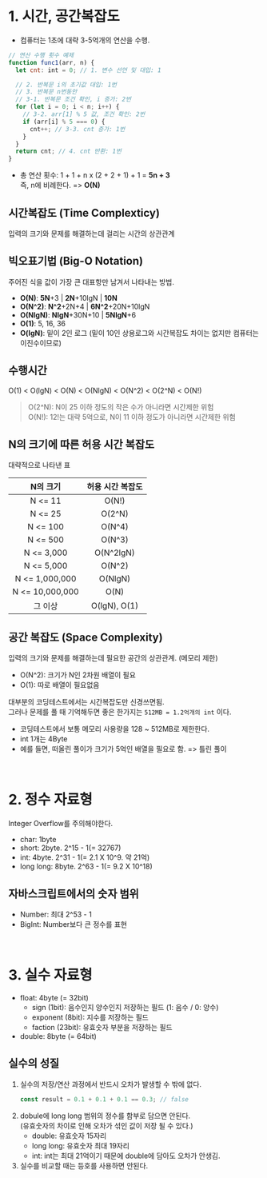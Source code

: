 # 1. 시간, 공간복잡도

- 컴퓨터는 1초에 대략 3-5억개의 연산을 수행.

```js
// 연산 수행 횟수 예제
function func1(arr, n) {
  let cnt: int = 0; // 1. 변수 선언 및 대입: 1

  // 2. 반복문 i의 초기값 대입: 1번
  // 3. 반복문 n번동안
  // 3-1. 반복문 조건 확인, i 증가: 2번
  for (let i = 0; i < n; i++) {
    // 3-2. arr[1] % 5 값, 조건 확인: 2번
    if (arr[i] % 5 === 0) {
      cnt++; // 3-3. cnt 증가: 1번
    }
  }
  return cnt; // 4. cnt 반환: 1번
}
```

- 총 연산 횟수: 1 + 1 + n x (2 + 2 + 1) + 1 = **5n + 3**  
  즉, n에 비례한다. => **O(N)**

## 시간복잡도 (Time Complexticy)

입력의 크기와 문제를 해결하는데 걸리는 시간의 상관관계

## 빅오표기법 (Big-O Notation)

주어진 식을 값이 가장 큰 대표항만 남겨서 나타내는 방법.

- **O(N)**: **5N**+3 | **2N**+10lgN | **10N**
- **O(N^2)**: **N^2**+2N+4 | **6N^2**+20N+10lgN
- **O(NlgN)**: **NlgN**+30N+10 | **5NlgN**+6
- **O(1)**: 5, 16, 36
- **O(lgN)**: 밑이 2인 로그 (밑이 10인 상용로그와 시간복잡도 차이는 없지만 컴퓨터는 이진수이므로)

## 수행시간

O(1) < O(lgN) < O(N) < O(NlgN) < O(N^2) < O(2^N) < O(N!)

> O(2^N): N이 25 이하 정도의 작은 수가 아니라면 시간제한 위험  
> O(N!): 12!는 대략 5억으로, N이 11 이하 정도가 아니라면 시간제한 위험

## N의 크기에 따른 허용 시간 복잡도

대략적으로 나타낸 표

|    N의 크기     | 허용 시간 복잡도 |
| :-------------: | :--------------: |
|     N <= 11     |      O(N!)       |
|     N <= 25     |      O(2^N)      |
|    N <= 100     |      O(N^4)      |
|    N <= 500     |      O(N^3)      |
|   N <= 3,000    |    O(N^2lgN)     |
|   N <= 5,000    |      O(N^2)      |
| N <= 1,000,000  |     O(NlgN)      |
| N <= 10,000,000 |       O(N)       |
|     그 이상     |   O(lgN), O(1)   |

## 공간 복잡도 (Space Complexity)

입력의 크기와 문제를 해결하는데 필요한 공간의 상관관계. (메모리 제한)

- O(N^2): 크기가 N인 2차원 배열이 필요
- O(1): 따로 배열이 필요없음

대부분의 코딩테스트에서는 시간복잡도만 신경쓰면됨.  
그러나 문제를 풀 때 기억해두면 좋은 한가지는 `512MB = 1.2억개의 int` 이다.

- 코딩테스트에서 보통 메모리 사용량을 128 ~ 512MB로 제한한다.
- int 1개는 4Byte
- 예를 들면, 떠올린 풀이가 크기가 5억인 배열을 필요로 함. => 틀린 풀이

<br>

# 2. 정수 자료형

Integer Overflow를 주의해야한다.

- char: 1byte
- short: 2byte. 2^15 - 1(= 32767)
- int: 4byte. 2^31 - 1(= 2.1 X 10^9. 약 21억)
- long long: 8byte. 2^63 - 1(= 9.2 X 10^18)

## 자바스크립트에서의 숫자 범위

- Number: 최대 2^53 - 1
- BigInt: Number보다 큰 정수를 표현

<br>

# 3. 실수 자료형

- float: 4byte (= 32bit)
  - sign (1bit): 음수인지 양수인지 저장하는 필드 (1: 음수 / 0: 양수)
  - exponent (8bit): 지수를 저장하는 필드
  - faction (23bit): 유효숫자 부분을 저장하는 필드
- double: 8byte (= 64bit)

## 실수의 성질

1.  실수의 저장/연산 과정에서 반드시 오차가 발생할 수 밖에 없다.
    ```js
    const result = 0.1 + 0.1 + 0.1 == 0.3; // false
    ```
2.  dobule에 long long 범위의 정수를 함부로 담으면 안된다.  
    (유효숫자의 차이로 인해 오차가 섞인 값이 저장 될 수 있다.)
    - double: 유효숫자 15자리
    - long long: 유효숫자 최대 19자리
    - int: int는 최대 21억이기 때문에 double에 담아도 오차가 안생김.
3.  실수를 비교할 때는 등호를 사용하면 안된다.
